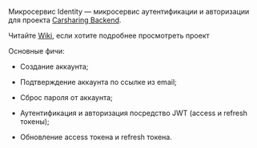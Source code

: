 Микросервис Identity — микросервис аутентификации и авторизации для проекта [Carsharing Backend](https://gitlab.com/carsharing-backend).

Читайте [Wiki](https://gitlab.com/carsharing-backend/identity/-/wikis/home), если хотите подробнее просмотреть проект 

Основные фичи:

- Создание аккаунта;

- Подтверждение аккаунта по ссылке из email;

- Сброс пароля от аккаунта;

- Аутентификация и авторизация посредство JWT (access и refresh токены);

- Обновление access токена и refresh токена.

